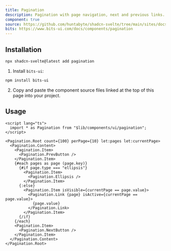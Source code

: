 ```yaml
---
title: Pagination
description: Pagination with page navigation, next and previous links.
component: true
source: https://github.com/huntabyte/shadcn-svelte/tree/main/sites/docs/src/lib/registry/default/ui/pagination
bits: https://www.bits-ui.com/docs/components/pagination
---
```


<script>
    import { ComponentPreview, ManualInstall } from '$lib/components/docs';
</script>

<ComponentPreview name="pagination-demo" >

<div></div>

</ComponentPreview>

## Installation

```bash
npx shadcn-svelte@latest add pagination
```

<ManualInstall>

1. Install `bits-ui`:

```bash
npm install bits-ui
```

2. Copy and paste the component source files linked at the top of this page into your project.

</ManualInstall>

## Usage

```svelte
<script lang="ts">
  import * as Pagination from "$lib/components/ui/pagination";
</script>

<Pagination.Root count={100} perPage={10} let:pages let:currentPage>
  <Pagination.Content>
    <Pagination.Item>
      <Pagination.PrevButton />
    </Pagination.Item>
    {#each pages as page (page.key)}
      {#if page.type === "ellipsis"}
        <Pagination.Item>
          <Pagination.Ellipsis />
        </Pagination.Item>
      {:else}
        <Pagination.Item isVisible={currentPage == page.value}>
          <Pagination.Link {page} isActive={currentPage == page.value}>
            {page.value}
          </Pagination.Link>
        </Pagination.Item>
      {/if}
    {/each}
    <Pagination.Item>
      <Pagination.NextButton />
    </Pagination.Item>
  </Pagination.Content>
</Pagination.Root>
```
